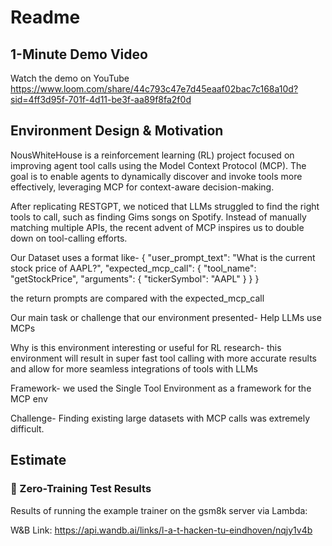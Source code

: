 # Readme

## 1-Minute Demo Video
Watch the demo on YouTube
https://www.loom.com/share/44c793c47e7d45eaaf02bac7c168a10d?sid=4ff3d95f-701f-4d11-be3f-aa89f8fa2f0d

## Environment Design & Motivation
NousWhiteHouse is a reinforcement learning (RL) project focused on improving agent tool calls using the Model Context Protocol (MCP). The goal is to enable agents to dynamically discover and invoke tools more effectively, leveraging MCP for context-aware decision-making.

After replicating RESTGPT, we noticed that LLMs struggled to find the right tools to call, such as finding Gims songs on Spotify. Instead of manually matching multiple APIs, the recent advent of MCP inspires us to double down on tool-calling efforts.

Our Dataset uses a format like-
{
  "user_prompt_text": "What is the current stock price of AAPL?",
  "expected_mcp_call": {
    "tool_name": "getStockPrice",
    "arguments": {
      "tickerSymbol": "AAPL"
    }
  }
}

the return prompts are compared with the expected_mcp_call

Our main task or challenge that our environment presented-
Help LLMs use MCPs

Why is this environment interesting or useful for RL research-
this environment will result in super fast tool calling with more accurate results and allow for more seamless integrations of tools with LLMs

Framework-
we used the Single Tool Environment as a framework for the MCP env

Challenge-
Finding existing large datasets with MCP calls was extremely difficult.

## Estimate
### 🧪 Zero-Training Test Results
Results of running the example trainer on the gsm8k server via Lambda:

W&B Link: https://api.wandb.ai/links/l-a-t-hacken-tu-eindhoven/nqjy1v4b
